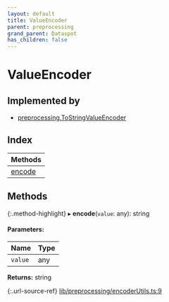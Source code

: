 ```yaml
---
layout: default
title: ValueEncoder
parent: preprocessing
grand_parent: Dataspot
has_children: false
---
```


# ValueEncoder

## Implemented by

* [preprocessing.ToStringValueEncoder](../../classes/preprocessing_tostringvalueencoder)

## Index

| Methods |
|-----------|
| [encode](#encode) |

## Methods

{:.method-highlight}
▸ **encode**(`value`: any): string

#### Parameters:

Name | Type |
------ | ------ |
`value` | any |

**Returns:** string

{:.url-source-ref}
[lib/preprocessing/encoderUtils.ts:9](https://github.com/ascentcore/dataspot/blob/236fcea/lib/preprocessing/encoderUtils.ts#L9)
